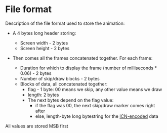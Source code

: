 # File format

Description of the file format used to store the animation:

- A 4 bytes long header storing:
    - Screen width - 2 bytes
    - Screen height - 2 bytes
  
- Then comes all the frames concatenated together. For each frame:
    - Duration for which to display the frame (number of milliseconds * 0.06) - 2 bytes
    - Number of skip/draw blocks - 2 bytes
    - Blocks of data, all concatenated together:
        - flag - 1 byte: 00 means we skip, any other value means we draw
        - length: 2 bytes
        - The next bytes depend on the flag value:
            - if the flag was 00, the next skip/draw marker comes right after
            - else, length-byte long bytestring for the [ICN-encoded](https://wiki.xxiivv.com/site/icn_format.html) data

All values are stored MSB first
